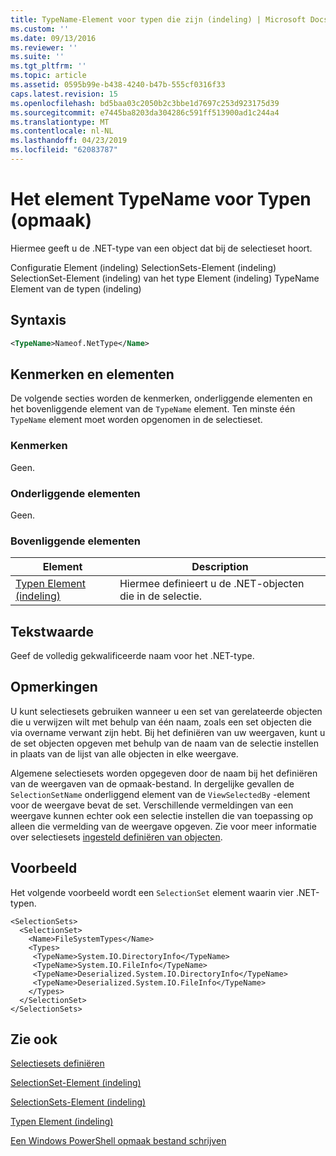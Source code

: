 ```yaml
---
title: TypeName-Element voor typen die zijn (indeling) | Microsoft Docs
ms.custom: ''
ms.date: 09/13/2016
ms.reviewer: ''
ms.suite: ''
ms.tgt_pltfrm: ''
ms.topic: article
ms.assetid: 0595b99e-b438-4240-b47b-555cf0316f33
caps.latest.revision: 15
ms.openlocfilehash: bd5baa03c2050b2c3bbe1d7697c253d923175d39
ms.sourcegitcommit: e7445ba8203da304286c591ff513900ad1c244a4
ms.translationtype: MT
ms.contentlocale: nl-NL
ms.lasthandoff: 04/23/2019
ms.locfileid: "62083787"
---
```

# <a name="typename-element-for-types-format"></a>Het element TypeName voor Typen (opmaak)

Hiermee geeft u de .NET-type van een object dat bij de selectieset hoort.

Configuratie Element (indeling) SelectionSets-Element (indeling) SelectionSet-Element (indeling) van het type Element (indeling) TypeName Element van de typen (indeling)

## <a name="syntax"></a>Syntaxis

```xml
<TypeName>Nameof.NetType</Name>
```

## <a name="attributes-and-elements"></a>Kenmerken en elementen

De volgende secties worden de kenmerken, onderliggende elementen en het bovenliggende element van de `TypeName` element. Ten minste één `TypeName` element moet worden opgenomen in de selectieset.

### <a name="attributes"></a>Kenmerken

Geen.

### <a name="child-elements"></a>Onderliggende elementen

Geen.

### <a name="parent-elements"></a>Bovenliggende elementen

|Element|Description|
|-------------|-----------------|
|[Typen Element (indeling)](./types-element-for-selectionset-format.md)|Hiermee definieert u de .NET-objecten die in de selectie.|

## <a name="text-value"></a>Tekstwaarde

Geef de volledig gekwalificeerde naam voor het .NET-type.

## <a name="remarks"></a>Opmerkingen

U kunt selectiesets gebruiken wanneer u een set van gerelateerde objecten die u verwijzen wilt met behulp van één naam, zoals een set objecten die via overname verwant zijn hebt. Bij het definiëren van uw weergaven, kunt u de set objecten opgeven met behulp van de naam van de selectie instellen in plaats van de lijst van alle objecten in elke weergave.

Algemene selectiesets worden opgegeven door de naam bij het definiëren van de weergaven van de opmaak-bestand. In dergelijke gevallen de `SelectionSetName` onderliggend element van de `ViewSelectedBy` -element voor de weergave bevat de set. Verschillende vermeldingen van een weergave kunnen echter ook een selectie instellen die van toepassing op alleen die vermelding van de weergave opgeven. Zie voor meer informatie over selectiesets [ingesteld definiëren van objecten](./defining-selection-sets.md).

## <a name="example"></a>Voorbeeld

Het volgende voorbeeld wordt een `SelectionSet` element waarin vier .NET-typen.

```
<SelectionSets>
  <SelectionSet>
    <Name>FileSystemTypes</Name>
    <Types>
     <TypeName>System.IO.DirectoryInfo</TypeName>
     <TypeName>System.IO.FileInfo</TypeName>
     <TypeName>Deserialized.System.IO.DirectoryInfo</TypeName>
     <TypeName>Deserialized.System.IO.FileInfo</TypeName>
    </Types>
  </SelectionSet>
</SelectionSets>
```

## <a name="see-also"></a>Zie ook

[Selectiesets definiëren](./defining-selection-sets.md)

[SelectionSet-Element (indeling)](./selectionset-element-format.md)

[SelectionSets-Element (indeling)](./selectionsets-element-format.md)

[Typen Element (indeling)](./types-element-for-selectionset-format.md)

[Een Windows PowerShell opmaak bestand schrijven](./writing-a-powershell-formatting-file.md)
